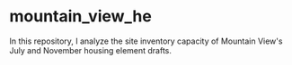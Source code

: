 # mountain_view_he

In this repository, I analyze the site inventory capacity of Mountain View's July and November housing element drafts. 
